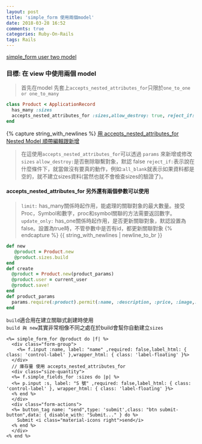 ```yaml
---
layout: post
title: 'simple_form 使用兩個model'
date: 2018-03-28 16:52
comments: true
categories: Ruby-On-Rails
tags: Rails
---
```

[simple_form user two model ](https://github.com/plataformatec/simple_form/wiki/Nested-Models)
### 目標: 在 view 中使用兩個 model
> 首先在model 先套上`accepts_nested_attributes_for`只限於`one_to_one or one_to_many`
```rb
class Product < ApplicationRecord
  has_many :sizes
  accepts_nested_attributes_for :sizes,allow_destroy: true, reject_if: :all_blank
end
```
{% capture string_with_newlines %}
[用 accepts_nested_attributes_for Nested Model 順帶編輯跟新增](https://ihower.tw/rails/restful-practices.html)
> 在這使用`accepts_nested_attributes_for`可以透過 `params` 來新增或修改 `sizes`
> `allow_destroy:`是否刪除聯繫對象，默認 false
> `reject_if:`表示說在什麼條件下，就當做沒有要真的動作，例如:`all_blank`就表示如果資料都是空的，就不建立sizes資料(當然也就不會檢查sizes的驗證了)。
#### accepts_nested_attributes_for 另外還有兩個參數可以使用
> `limit:` has_many關係時起作用，能處理的關聯對象的最大數量。接受Proc，Symbol和數字，proc和symbol關聯的方法需要返回數字。
> `update_only:` has_one關係時起作用，是否更新關聯對象，默認設置為false。設置為true時，不管參數中是否有id，都更新關聯對象
{% endcapture %}
{{ string_with_newlines | newline_to_br }}
```rb
def new
   @product = Product.new
   @product.sizes.build
end
def create
  @product = Product.new(product_params)
  @product.user = current_user
  @product.save!
end
def product_params
  params.require(:product).permit(:name, :description, :price, :image,:category_id, sizes_attributes: [:s,:m,:l])
end
```
`build`適合用在建立關聯式創建時使用<br>
`build 與 new`其實非常相像不同之處在於build會幫你自動建立`sizes`
```erb
<%= simple_form_for @product do |f| %>
  <div class="form-group">
    <%= f.input :name, label: "name" ,required: false,label_html: { class: 'control-label' },wrapper_html: { class: 'label-floating' }%>
  </div>
  // 庫存量 使用 accepts_nested_attributes_for
  <div class="size-quantity">
  <%= f.simple_fields_for :sizes do |p| %>
  <%= p.input :s, label: "S 號" ,required: false,label_html: { class: 'control-label' }, wrapper_html: { class: 'label-floating' }%>
  <% end %>
  </div>
  <div class="form-actions">
  <%= button_tag name: "send",type: 'submit',class: "btn submit-button",data: { disable_with: "Submit..." } do %>
    Submit <i class="material-icons right">send</i>
  <% end %>
  </div>
<% end %>
```